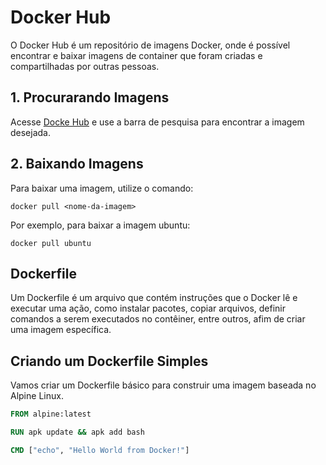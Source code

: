 # Docker Hub
O Docker Hub é um repositório de imagens Docker, onde é possível encontrar e baixar imagens de container que foram criadas e compartilhadas por outras pessoas.

## 1. Procurarando Imagens

Acesse [Docke Hub](hub.docker.com) e use a barra de pesquisa para encontrar a imagem desejada.

## 2. Baixando Imagens

Para baixar uma imagem, utilize o comando:

```docker pull <nome-da-imagem>```

Por exemplo, para baixar a imagem ubuntu:

```docker pull ubuntu```

## Dockerfile

Um Dockerfile é um arquivo que contém instruções que o Docker lê e executar uma ação, como instalar pacotes, copiar arquivos, definir comandos a serem executados no contêiner, entre outros, afim de criar uma imagem específica.

## Criando um Dockerfile Simples

Vamos criar um Dockerfile básico para construir uma imagem baseada no Alpine Linux.

```dockerfile
FROM alpine:latest

RUN apk update && apk add bash

CMD ["echo", "Hello World from Docker!"]